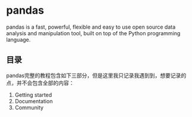 # pandas

pandas is a fast, powerful, flexible and easy to use open source data analysis and manipulation tool, built on top of the Python programming language.

## 目录

pandas完整的教程包含如下三部分，但是这里我只记录我遇到到，想要记录的点，并不会包含全部的内容：

1. Getting started
2. Documentation
3. Community
